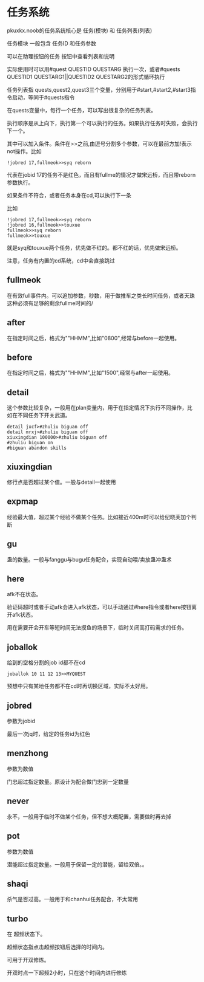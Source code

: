 # 任务系统

pkuxkx.noob的任务系统核心是 任务(模块) 和 任务列表(列表)

任务模块 一般包含 任务ID 和任务参数

可以在助理按钮的任务 按钮中查看列表和说明

实际使用时可以用#quest QUESTID QUESTARG 执行一次，或者#quests QUESTID1 QUESTARG1||QUESTID2 QUESTARG2的形式循环执行

任务列表指 quests,quest2,quest3三个变量，分别用于#start,#start2,#start3指令启动，等同于#quests指令

在quests变量中，每行一个任务，可以写出很复杂的任务列表。

执行顺序是从上向下，执行第一个可以执行的任务。如果执行任务时失败，会执行下一个。

其中可以加入条件。条件在>>之前,由逗号分割多个参数，可以在最前方加!表示not操作。比如
```
!jobred 17,fullmeok>>syq reborn
```
代表在jobid 17的任务不是红色，而且有fullme的情况才做宋远桥，而且带reborn参数执行。

如果条件不符合，或者任务本身在cd,可以执行下一条

比如
```
!jobred 17,fullmeok>>syq reborn
!jobred 16,fullmeok>>touxue
fullmeok>>syq reborn
fullmeok>>touxue
```

就是syq和touxue两个任务，优先做不红的。都不红的话，优先做宋远桥。

注意，任务有内置的cd系统，cd中会直接跳过


## fullmeok

在有效full事件内。可以追加参数，秒数，用于做推车之类长时间任务，或者天珠这种必须有足够的剩余fullme时间的/

## after

在指定时间之后，格式为""HHMM",比如"0800",经常与before一起使用。

## before

在指定时间之后，格式为""HHMM",比如"1500",经常与after一起使用。

## detail

这个参数比较复杂，一般用在plan变量内，用于在指定情况下执行不同操作，比如在不同任务下开关武道。

```
detail jxcf>#zhuliu biguan off
detail mrxj>#zhuliu biguan off
xiuxingdian 100000>#zhuliu biguan off
#zhuliu biguan on
#biguan abandon skills
```

## xiuxingdian

修行点是否超过某个值。一般与detail一起使用

## expmap

经验最大值，超过某个经验不做某个任务。比如接近400m时可以给纪晓芙加个判断

## gu

蛊的数量。一般与fanggu与bugu任务配合，实现自动喂/卖放蛊冲蛊术

## here

afk不在状态。

验证码超时或者手动afk会进入afk状态，可以手动通过#here指令或者here按钮离开afk状态。

用在需要开会开车等短时间无法摸鱼的场景下，临时关闭高打码需求的任务。

## joballok

给到的空格分割的job id都不在cd

```
joballok 10 11 12 13>>MYQUEST
```

预想中只有某地任务都不在cd时再切换区域，实际不太好用。

## jobred

参数为jobid

最后一次jq时，给定的任务id为红色

## menzhong

参数为数值

门忠超过指定数量。原设计为配合做门忠到一定数量

## never

永不，一般用于临时不做某个任务，但不想大概配置，需要做时再去掉

## pot

参数为数值

潜能超过指定数量。一般用于保留一定的潜能，留给双倍。。

## shaqi

杀气是否过高。一般用于和chanhui任务配合，不太常用

## turbo

在 超频状态下。

超频状态指点击超频按钮后选择的时间内。

可用于开双修炼。

开双时点一下超频2小时，只在这个时间内进行修炼